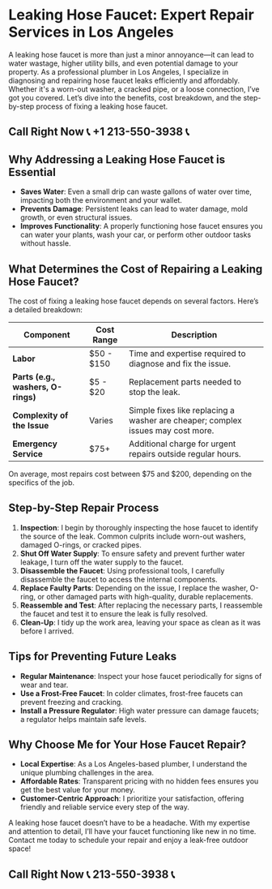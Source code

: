 # Leaking Hose Faucet: Expert Repair Services in Los Angeles

A leaking hose faucet is more than just a minor annoyance—it can lead to water wastage, higher utility bills, and even potential damage to your property. As a professional plumber in Los Angeles, I specialize in diagnosing and repairing hose faucet leaks efficiently and affordably. Whether it's a worn-out washer, a cracked pipe, or a loose connection, I’ve got you covered. Let’s dive into the benefits, cost breakdown, and the step-by-step process of fixing a leaking hose faucet.

## Call Right Now 📞 +1 213-550-3938 📞

## Why Addressing a Leaking Hose Faucet is Essential  

- **Saves Water**: Even a small drip can waste gallons of water over time, impacting both the environment and your wallet.  
- **Prevents Damage**: Persistent leaks can lead to water damage, mold growth, or even structural issues.  
- **Improves Functionality**: A properly functioning hose faucet ensures you can water your plants, wash your car, or perform other outdoor tasks without hassle.  

## What Determines the Cost of Repairing a Leaking Hose Faucet?  

The cost of fixing a leaking hose faucet depends on several factors. Here’s a detailed breakdown:  

| **Component**               | **Cost Range** | **Description**                                                                 |  
|-----------------------------|----------------|---------------------------------------------------------------------------------|  
| **Labor**                   | $50 - $150     | Time and expertise required to diagnose and fix the issue.                    |  
| **Parts (e.g., washers, O-rings)** | $5 - $20      | Replacement parts needed to stop the leak.                                     |  
| **Complexity of the Issue** | Varies         | Simple fixes like replacing a washer are cheaper; complex issues may cost more.|  
| **Emergency Service**       | $75+           | Additional charge for urgent repairs outside regular hours.                   |  

On average, most repairs cost between $75 and $200, depending on the specifics of the job.  

## Step-by-Step Repair Process  

1. **Inspection**: I begin by thoroughly inspecting the hose faucet to identify the source of the leak. Common culprits include worn-out washers, damaged O-rings, or cracked pipes.  
2. **Shut Off Water Supply**: To ensure safety and prevent further water leakage, I turn off the water supply to the faucet.  
3. **Disassemble the Faucet**: Using professional tools, I carefully disassemble the faucet to access the internal components.  
4. **Replace Faulty Parts**: Depending on the issue, I replace the washer, O-ring, or other damaged parts with high-quality, durable replacements.  
5. **Reassemble and Test**: After replacing the necessary parts, I reassemble the faucet and test it to ensure the leak is fully resolved.  
6. **Clean-Up**: I tidy up the work area, leaving your space as clean as it was before I arrived.  

## Tips for Preventing Future Leaks  

- **Regular Maintenance**: Inspect your hose faucet periodically for signs of wear and tear.  
- **Use a Frost-Free Faucet**: In colder climates, frost-free faucets can prevent freezing and cracking.  
- **Install a Pressure Regulator**: High water pressure can damage faucets; a regulator helps maintain safe levels.  

## Why Choose Me for Your Hose Faucet Repair?  

- **Local Expertise**: As a Los Angeles-based plumber, I understand the unique plumbing challenges in the area.  
- **Affordable Rates**: Transparent pricing with no hidden fees ensures you get the best value for your money.  
- **Customer-Centric Approach**: I prioritize your satisfaction, offering friendly and reliable service every step of the way.  

A leaking hose faucet doesn’t have to be a headache. With my expertise and attention to detail, I’ll have your faucet functioning like new in no time. Contact me today to schedule your repair and enjoy a leak-free outdoor space!
## Call Right Now 📞 213-550-3938 📞